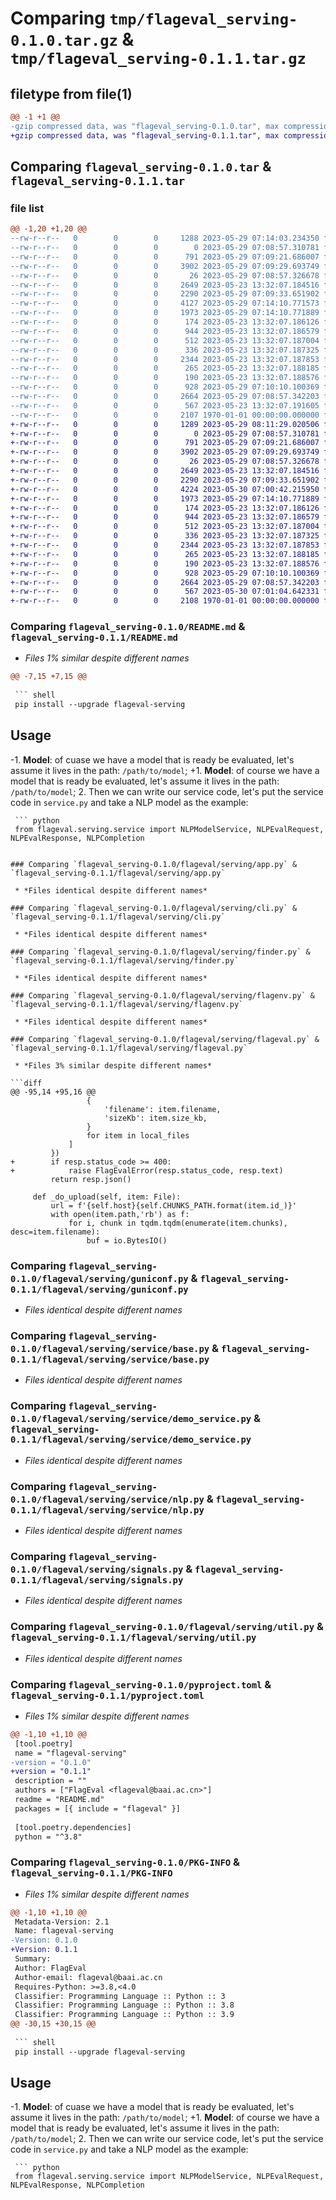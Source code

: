 # Comparing `tmp/flageval_serving-0.1.0.tar.gz` & `tmp/flageval_serving-0.1.1.tar.gz`

## filetype from file(1)

```diff
@@ -1 +1 @@
-gzip compressed data, was "flageval_serving-0.1.0.tar", max compression
+gzip compressed data, was "flageval_serving-0.1.1.tar", max compression
```

## Comparing `flageval_serving-0.1.0.tar` & `flageval_serving-0.1.1.tar`

### file list

```diff
@@ -1,20 +1,20 @@
--rw-r--r--   0        0        0     1288 2023-05-29 07:14:03.234350 flageval_serving-0.1.0/README.md
--rw-r--r--   0        0        0        0 2023-05-29 07:08:57.310781 flageval_serving-0.1.0/flageval/serving/__init__.py
--rw-r--r--   0        0        0      791 2023-05-29 07:09:21.686007 flageval_serving-0.1.0/flageval/serving/app.py
--rw-r--r--   0        0        0     3902 2023-05-29 07:09:29.693749 flageval_serving-0.1.0/flageval/serving/cli.py
--rw-r--r--   0        0        0       26 2023-05-29 07:08:57.326678 flageval_serving-0.1.0/flageval/serving/extensions.py
--rw-r--r--   0        0        0     2649 2023-05-23 13:32:07.184516 flageval_serving-0.1.0/flageval/serving/finder.py
--rw-r--r--   0        0        0     2290 2023-05-29 07:09:33.651902 flageval_serving-0.1.0/flageval/serving/flagenv.py
--rw-r--r--   0        0        0     4127 2023-05-29 07:14:10.771573 flageval_serving-0.1.0/flageval/serving/flageval.py
--rw-r--r--   0        0        0     1973 2023-05-29 07:14:10.771889 flageval_serving-0.1.0/flageval/serving/guniconf.py
--rw-r--r--   0        0        0      174 2023-05-23 13:32:07.186126 flageval_serving-0.1.0/flageval/serving/service/__init__.py
--rw-r--r--   0        0        0      944 2023-05-23 13:32:07.186579 flageval_serving-0.1.0/flageval/serving/service/base.py
--rw-r--r--   0        0        0      512 2023-05-23 13:32:07.187004 flageval_serving-0.1.0/flageval/serving/service/demo_service.py
--rw-r--r--   0        0        0      336 2023-05-23 13:32:07.187325 flageval_serving-0.1.0/flageval/serving/service/guniconf.py
--rw-r--r--   0        0        0     2344 2023-05-23 13:32:07.187853 flageval_serving-0.1.0/flageval/serving/service/nlp.py
--rw-r--r--   0        0        0      265 2023-05-23 13:32:07.188185 flageval_serving-0.1.0/flageval/serving/service/settings.py
--rw-r--r--   0        0        0      190 2023-05-23 13:32:07.188576 flageval_serving-0.1.0/flageval/serving/service/views.py
--rw-r--r--   0        0        0      928 2023-05-29 07:10:10.100369 flageval_serving-0.1.0/flageval/serving/signals.py
--rw-r--r--   0        0        0     2664 2023-05-29 07:08:57.342203 flageval_serving-0.1.0/flageval/serving/util.py
--rw-r--r--   0        0        0      567 2023-05-23 13:32:07.191605 flageval_serving-0.1.0/pyproject.toml
--rw-r--r--   0        0        0     2107 1970-01-01 00:00:00.000000 flageval_serving-0.1.0/PKG-INFO
+-rw-r--r--   0        0        0     1289 2023-05-29 08:11:29.020506 flageval_serving-0.1.1/README.md
+-rw-r--r--   0        0        0        0 2023-05-29 07:08:57.310781 flageval_serving-0.1.1/flageval/serving/__init__.py
+-rw-r--r--   0        0        0      791 2023-05-29 07:09:21.686007 flageval_serving-0.1.1/flageval/serving/app.py
+-rw-r--r--   0        0        0     3902 2023-05-29 07:09:29.693749 flageval_serving-0.1.1/flageval/serving/cli.py
+-rw-r--r--   0        0        0       26 2023-05-29 07:08:57.326678 flageval_serving-0.1.1/flageval/serving/extensions.py
+-rw-r--r--   0        0        0     2649 2023-05-23 13:32:07.184516 flageval_serving-0.1.1/flageval/serving/finder.py
+-rw-r--r--   0        0        0     2290 2023-05-29 07:09:33.651902 flageval_serving-0.1.1/flageval/serving/flagenv.py
+-rw-r--r--   0        0        0     4224 2023-05-30 07:00:42.215950 flageval_serving-0.1.1/flageval/serving/flageval.py
+-rw-r--r--   0        0        0     1973 2023-05-29 07:14:10.771889 flageval_serving-0.1.1/flageval/serving/guniconf.py
+-rw-r--r--   0        0        0      174 2023-05-23 13:32:07.186126 flageval_serving-0.1.1/flageval/serving/service/__init__.py
+-rw-r--r--   0        0        0      944 2023-05-23 13:32:07.186579 flageval_serving-0.1.1/flageval/serving/service/base.py
+-rw-r--r--   0        0        0      512 2023-05-23 13:32:07.187004 flageval_serving-0.1.1/flageval/serving/service/demo_service.py
+-rw-r--r--   0        0        0      336 2023-05-23 13:32:07.187325 flageval_serving-0.1.1/flageval/serving/service/guniconf.py
+-rw-r--r--   0        0        0     2344 2023-05-23 13:32:07.187853 flageval_serving-0.1.1/flageval/serving/service/nlp.py
+-rw-r--r--   0        0        0      265 2023-05-23 13:32:07.188185 flageval_serving-0.1.1/flageval/serving/service/settings.py
+-rw-r--r--   0        0        0      190 2023-05-23 13:32:07.188576 flageval_serving-0.1.1/flageval/serving/service/views.py
+-rw-r--r--   0        0        0      928 2023-05-29 07:10:10.100369 flageval_serving-0.1.1/flageval/serving/signals.py
+-rw-r--r--   0        0        0     2664 2023-05-29 07:08:57.342203 flageval_serving-0.1.1/flageval/serving/util.py
+-rw-r--r--   0        0        0      567 2023-05-30 07:01:04.642331 flageval_serving-0.1.1/pyproject.toml
+-rw-r--r--   0        0        0     2108 1970-01-01 00:00:00.000000 flageval_serving-0.1.1/PKG-INFO
```

### Comparing `flageval_serving-0.1.0/README.md` & `flageval_serving-0.1.1/README.md`

 * *Files 1% similar despite different names*

```diff
@@ -7,15 +7,15 @@
 
 ``` shell
 pip install --upgrade flageval-serving
 ```
 
 ## Usage
 
-1. **Model**: of cuase we have a model that is ready be evaluated, let's assume it lives in the path: `/path/to/model`;
+1. **Model**: of course we have a model that is ready be evaluated, let's assume it lives in the path: `/path/to/model`;
 2. Then we can write our service code, let's put the service code in `service.py` and take a NLP model as the example:
 
 
     ``` python
     from flageval.serving.service import NLPModelService, NLPEvalRequest, NLPEvalResponse, NLPCompletion
```

### Comparing `flageval_serving-0.1.0/flageval/serving/app.py` & `flageval_serving-0.1.1/flageval/serving/app.py`

 * *Files identical despite different names*

### Comparing `flageval_serving-0.1.0/flageval/serving/cli.py` & `flageval_serving-0.1.1/flageval/serving/cli.py`

 * *Files identical despite different names*

### Comparing `flageval_serving-0.1.0/flageval/serving/finder.py` & `flageval_serving-0.1.1/flageval/serving/finder.py`

 * *Files identical despite different names*

### Comparing `flageval_serving-0.1.0/flageval/serving/flagenv.py` & `flageval_serving-0.1.1/flageval/serving/flagenv.py`

 * *Files identical despite different names*

### Comparing `flageval_serving-0.1.0/flageval/serving/flageval.py` & `flageval_serving-0.1.1/flageval/serving/flageval.py`

 * *Files 3% similar despite different names*

```diff
@@ -95,14 +95,16 @@
                 {
                     'filename': item.filename,
                     'sizeKb': item.size_kb,
                 }
                 for item in local_files
             ]
         })
+        if resp.status_code >= 400:
+            raise FlagEvalError(resp.status_code, resp.text)
         return resp.json()
 
     def _do_upload(self, item: File):
         url = f'{self.host}{self.CHUNKS_PATH.format(item.id_)}'
         with open(item.path,'rb') as f:
             for i, chunk in tqdm.tqdm(enumerate(item.chunks), desc=item.filename):
                 buf = io.BytesIO()
```

### Comparing `flageval_serving-0.1.0/flageval/serving/guniconf.py` & `flageval_serving-0.1.1/flageval/serving/guniconf.py`

 * *Files identical despite different names*

### Comparing `flageval_serving-0.1.0/flageval/serving/service/base.py` & `flageval_serving-0.1.1/flageval/serving/service/base.py`

 * *Files identical despite different names*

### Comparing `flageval_serving-0.1.0/flageval/serving/service/demo_service.py` & `flageval_serving-0.1.1/flageval/serving/service/demo_service.py`

 * *Files identical despite different names*

### Comparing `flageval_serving-0.1.0/flageval/serving/service/nlp.py` & `flageval_serving-0.1.1/flageval/serving/service/nlp.py`

 * *Files identical despite different names*

### Comparing `flageval_serving-0.1.0/flageval/serving/signals.py` & `flageval_serving-0.1.1/flageval/serving/signals.py`

 * *Files identical despite different names*

### Comparing `flageval_serving-0.1.0/flageval/serving/util.py` & `flageval_serving-0.1.1/flageval/serving/util.py`

 * *Files identical despite different names*

### Comparing `flageval_serving-0.1.0/pyproject.toml` & `flageval_serving-0.1.1/pyproject.toml`

 * *Files 1% similar despite different names*

```diff
@@ -1,10 +1,10 @@
 [tool.poetry]
 name = "flageval-serving"
-version = "0.1.0"
+version = "0.1.1"
 description = ""
 authors = ["FlagEval <flageval@baai.ac.cn>"]
 readme = "README.md"
 packages = [{ include = "flageval" }]
 
 [tool.poetry.dependencies]
 python = "^3.8"
```

### Comparing `flageval_serving-0.1.0/PKG-INFO` & `flageval_serving-0.1.1/PKG-INFO`

 * *Files 1% similar despite different names*

```diff
@@ -1,10 +1,10 @@
 Metadata-Version: 2.1
 Name: flageval-serving
-Version: 0.1.0
+Version: 0.1.1
 Summary: 
 Author: FlagEval
 Author-email: flageval@baai.ac.cn
 Requires-Python: >=3.8,<4.0
 Classifier: Programming Language :: Python :: 3
 Classifier: Programming Language :: Python :: 3.8
 Classifier: Programming Language :: Python :: 3.9
@@ -30,15 +30,15 @@
 
 ``` shell
 pip install --upgrade flageval-serving
 ```
 
 ## Usage
 
-1. **Model**: of cuase we have a model that is ready be evaluated, let's assume it lives in the path: `/path/to/model`;
+1. **Model**: of course we have a model that is ready be evaluated, let's assume it lives in the path: `/path/to/model`;
 2. Then we can write our service code, let's put the service code in `service.py` and take a NLP model as the example:
 
 
     ``` python
     from flageval.serving.service import NLPModelService, NLPEvalRequest, NLPEvalResponse, NLPCompletion
```

